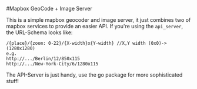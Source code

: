 #Mapbox GeoCode + Image Server

This is a simple mapbox geocoder and image server, it just combines two of mapbox services to provide an easier API.
If you're using the `api_server`, the URL-Schema looks like:

```
/{place}/{zoom: 0-22}/{X-width}x{Y-width} //X,Y width (0x0)->(1280x1280)
e.g.
http://.../Berlin/12/850x115
http://.../New-York-City/6/1280x115
```

The API-Server is just handy, use the go package for more sophisticated stuff!
